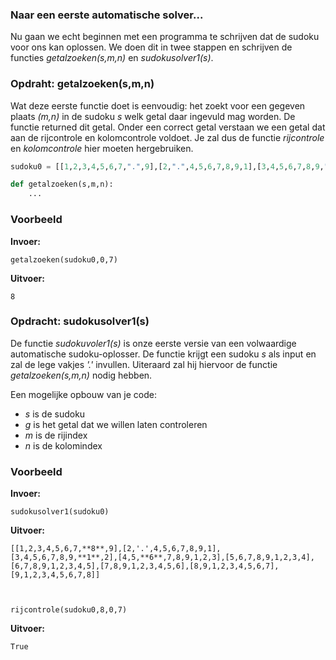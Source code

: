 ### Naar een eerste automatische solver...
Nu gaan we echt beginnen met een programma te schrijven dat de sudoku voor ons kan oplossen. We doen dit in twee stappen en schrijven de functies *getalzoeken(s,m,n)* en *sudokusolver1(s)*.

### Opdraht: getalzoeken(s,m,n)
Wat deze eerste functie doet is eenvoudig: het zoekt voor een gegeven plaats *(m,n)* in de sudoku *s* welk getal daar ingevuld mag worden. De functie returned dit getal. Onder een correct getal verstaan we een getal dat aan de rijcontrole en kolomcontrole voldoet. Je zal dus de functie *rijcontrole* en *kolomcontrole* hier moeten hergebruiken.

```python
sudoku0 = [[1,2,3,4,5,6,7,".",9],[2,".",4,5,6,7,8,9,1],[3,4,5,6,7,8,9,".",2],[4,5,".",7,8,9,1,2,3],[5,6,7,8,9,1,2,3,4],[6,7,8,9,1,2,3,4,5],[7,8,9,1,2,3,4,5,6],[8,9,1,2,3,4,5,6,7],[9,1,2,3,4,5,6,7,8]]

def getalzoeken(s,m,n):
    ...
```
### Voorbeeld
**Invoer:**

    getalzoeken(sudoku0,0,7)
    
**Uitvoer:**

    8

### Opdracht: sudokusolver1(s)
De functie *sudokuvoler1(s)* is onze eerste versie van een volwaardige automatische sudoku-oplosser. De functie krijgt een sudoku *s* als input en zal de lege vakjes *'.'* invullen. Uiteraard zal hij hiervoor de functie *getalzoeken(s,m,n)* nodig hebben.

Een mogelijke opbouw van je code:

- *s* is de sudoku
- *g* is het getal dat we willen laten controleren
- *m* is de rijindex
- *n* is de kolomindex


### Voorbeeld
**Invoer:**

    sudokusolver1(sudoku0)
    
**Uitvoer:**

    [[1,2,3,4,5,6,7,**8**,9],[2,'.',4,5,6,7,8,9,1],[3,4,5,6,7,8,9,**1**,2],[4,5,**6**,7,8,9,1,2,3],[5,6,7,8,9,1,2,3,4],[6,7,8,9,1,2,3,4,5],[7,8,9,1,2,3,4,5,6],[8,9,1,2,3,4,5,6,7],[9,1,2,3,4,5,6,7,8]]



    rijcontrole(sudoku0,8,0,7)
**Uitvoer:**

    True
